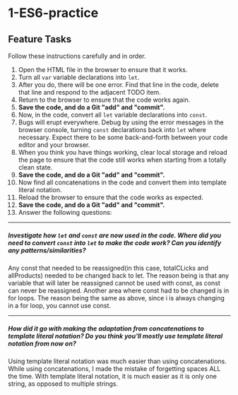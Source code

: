 # 1-ES6-practice

## Feature Tasks

Follow these instructions carefully and in order.

1. Open the HTML file in the browser to ensure that it works.
2. Turn all `var` variable declarations into `let`.
3. After you do, there will be one error. Find that line in the code, delete that line and respond to the adjacent TODO item.
4. Return to the browser to ensure that the code works again.
5. **Save the code, and do a Git "add" and "commit".**
6. Now, in the code, convert all `let` variable declarations into `const`.
7. Bugs will erupt everywhere. Debug by using the error messages in the browser console, turning `const` declarations back into `let` where necessary. Expect there to be some back-and-forth between your code editor and your browser.
8. When you think you have things working, clear local storage and reload the page to ensure that the code still works when starting from a totally clean state.
9. **Save the code, and do a Git "add" and "commit".**
10. Now find all concatenations in the code and convert them into template literal notation.
11. Reload the browser to ensure that the code works as expected.
12. **Save the code, and do a Git "add" and "commit".**
13. Answer the following questions:

---

##### Investigate how `let` and `const` are now used in the code. Where did you need to convert `const` into `let` to make the code work? Can you identify any patterns/similarities?

Any const that needed to be reassigned(in this case, totalCLicks and allProducts) needed to be changed back to let. The reason being is that any variable that will later be reassigned cannot be used with const, as const can never be reassigned. Another area where const had to be changed is in for loops. The reason being the same as above, since i is always changing in a for loop, you cannot use const.

---

##### How did it go with making the adaptation from concatenations to template literal notation? Do you think you'll mostly use template literal notation from now on?

Using template literal notation was much easier than using concatenations. While using concatenations, I made the mistake of forgetting spaces ALL the time. With template literal notation, it is much easier as it is only one string, as opposed to multiple strings.
